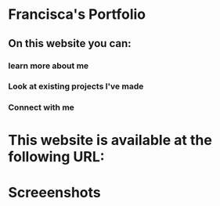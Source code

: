 # Francisca's Portfolio

## On this website you can:
### learn more about me
### Look at existing projects I've made
### Connect with me

# This website is available at the following URL:

# Screeenshots


